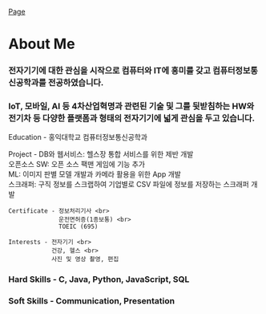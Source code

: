 [Page](https://darkblose.github.io/)

# About Me
### 전자기기에 대한 관심을 시작으로 컴퓨터와 IT에 흥미를 갖고 컴퓨터정보통신공학과를 전공하였습니다. <br>
### IoT, 모바일, AI 등 4차산업혁명과 관련된 기술 및 그를 뒷받침하는 HW와 전기차 등 다양한 플랫폼과 형태의 전자기기에 넓게 관심을 두고 있습니다.

Education - 홍익대학교 컴퓨터정보통신공학과

Project - DB와 웹서비스: 헬스장 통합 서비스를 위한 제반 개발 <br>
          오픈소스 SW: 오픈 소스 팩맨 게임에 기능 추가 <br>
          ML: 이미지 판별 모델 개발과 카메라 활용을 위한 App 개발 <br>
          스크래퍼: 구직 정보를 스크랩하여 기업별로 CSV 파일에 정보를 저장하는 스크래퍼 개발
~~~
Certificate - 정보처리기사 <br>
              운전면허증(1종보통) <br>
              TOEIC (695)
~~~
~~~
Interests - 전자기기 <br>
            건강, 헬스 <br>
            사진 및 영상 촬영, 편집
~~~
### Hard Skills - C, Java, Python, JavaScript, SQL

### Soft Skills - Communication, Presentation

